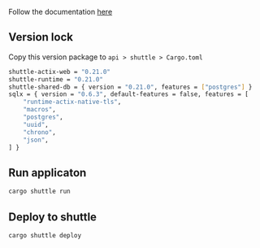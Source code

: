 Follow the documentation [here](https://bcnrust.github.io/devbcn-workshop/index.html)

## Version lock
Copy this version package to `api > shuttle > Cargo.toml`
```bash
shuttle-actix-web = "0.21.0"
shuttle-runtime = "0.21.0"
shuttle-shared-db = { version = "0.21.0", features = ["postgres"] }
sqlx = { version = "0.6.3", default-features = false, features = [
    "runtime-actix-native-tls",
    "macros",
    "postgres",
    "uuid",
    "chrono",
    "json",
] }
```

## Run applicaton
```bash
cargo shuttle run
```

## Deploy to shuttle
```bash
cargo shuttle deploy
```